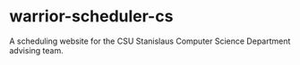 # warrior-scheduler-cs
A scheduling website for the CSU Stanislaus Computer Science Department advising team. 
